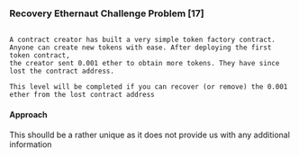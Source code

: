 ### Recovery Ethernaut Challenge Problem [17] 




```

A contract creator has built a very simple token factory contract. 
Anyone can create new tokens with ease. After deploying the first token contract, 
the creator sent 0.001 ether to obtain more tokens. They have since lost the contract address.

This level will be completed if you can recover (or remove) the 0.001 ether from the lost contract address
```



#### Approach 
This shoulld be a rather unique as it does not provide us with any additional information 